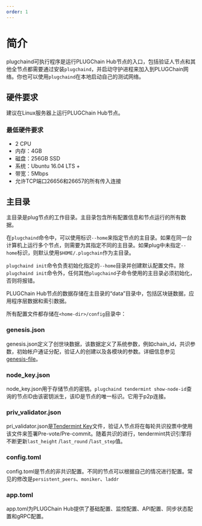 ```yaml
---
order: 1
---
```


# 简介

plugchaind可执行程序是运行PLUGChain Hub节点的入口，包括验证人节点和其他全节点都需要通过安装`plugchaind`，并启动守护进程来加入到PLUGChain网络。你也可以使用`plugchaind`在本地启动自己的测试网络。

## 硬件要求

建议在Linux服务器上运行PLUGChain Hub节点。

### 最低硬件要求

- 2 CPU
- 内存：4GB
- 磁盘：256GB SSD
- 系统：Ubuntu 16.04 LTS +
- 带宽：5Mbps
- 允许TCP端口26656和26657的所有传入连接

## 主目录

主目录是plug节点的工作目录。主目录包含所有配置信息和节点运行的所有数据。

在`plugchaind`命令中，可以使用标识`--home`来指定节点的主目录。如果在同一台计算机上运行多个节点，则需要为其指定不同的主目录。如果plug中未指定`--home`标识，则默认使用`$HOME/.plugchain`作为主目录。

`plugchaind init`命令负责初始化指定的`--home`目录并创建默认配置文件。除`plugchaind init`命令外，任何其他`plugchaind`子命令使用的主目录必须初始化，否则将报错。

PLUGChain Hub节点的数据存储在主目录的“data”目录中，包括区块链数据，应用程序层数据和索引数据。

所有配置文件都存储在`<home-dir>/config`目录中：

### genesis.json

genesis.json定义了创世块数据，该数据定义了系统参数，例如chain_id，共识参数，初始帐户通证分配，验证人的创建以及各模块的参数。详细信息参见[genesis-file](../concepts/genesis-file.md)。

### node_key.json

node_key.json用于存储节点的密钥。`plugchaind tendermint show-node-id`查询的节点ID由该密钥派生，该ID是节点的唯一标识。它用于p2p连接。

### priv_validator.json

pri_validator.json是[Tendermint Key](../concepts/validator-faq.md#tendermint-密钥)文件，验证人节点将在每轮共识投票中使用该文件来签署Pre-vote/Pre-commit。随着共识的进行，tendermint共识引擎将不断更新`last_height` /`last_round` /`last_step`值。

### config.toml

config.toml是节点的非共识配置。不同的节点可以根据自己的情况进行配置。常见的修改是`persistent_peers`、`moniker`、`laddr`

### app.toml

app.toml为PLUGChain Hub提供了基础配置、监控配置、API配置、同步状态配置和gRPC配置。
